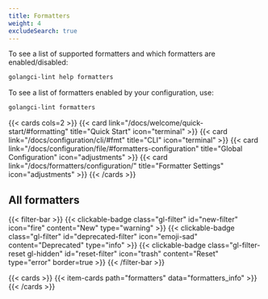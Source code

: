 ```yaml
---
title: Formatters
weight: 4
excludeSearch: true
---
```


To see a list of supported formatters and which formatters are enabled/disabled:

```bash
golangci-lint help formatters
```

To see a list of formatters enabled by your configuration, use:

```bash
golangci-lint formatters
```

{{< cards cols=2 >}}
    {{< card link="/docs/welcome/quick-start/#formatting" title="Quick Start" icon="terminal" >}}
    {{< card link="/docs/configuration/cli/#fmt" title="CLI" icon="terminal" >}}
    {{< card link="/docs/configuration/file/#formatters-configuration" title="Global Configuration" icon="adjustments" >}}
    {{< card link="/docs/formatters/configuration/" title="Formatter Settings" icon="adjustments" >}}
{{< /cards >}}

## All formatters

{{< filter-bar >}}
    {{< clickable-badge class="gl-filter" id="new-filter" icon="fire" content="New" type="warning" >}}
    {{< clickable-badge class="gl-filter" id="deprecated-filter" icon="emoji-sad" content="Deprecated" type="info" >}}
    {{< clickable-badge class="gl-filter-reset gl-hidden" id="reset-filter" icon="trash" content="Reset" type="error" border=true >}}
{{< /filter-bar >}}

{{< cards >}}
    {{< item-cards path="formatters" data="formatters_info" >}}
{{< /cards >}}
